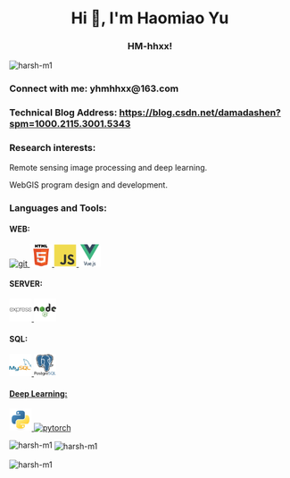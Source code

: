 <h1 align="center">Hi 👋, I'm Haomiao Yu</h1>
<h3 align="center">HM-hhxx!</h3>

<p align="left"> <img src="https://komarev.com/ghpvc/?username=harsh-m1&label=Profile%20views&color=0e75b6&style=flat" alt="harsh-m1" /> </p>

<h3 align="left">Connect with me: yhmhhxx@163.com</h3>
<h3 align="left">Technical Blog Address: <a href="https://blog.csdn.net/damadashen?spm=1000.2115.3001.5343">https://blog.csdn.net/damadashen?spm=1000.2115.3001.5343</a></h3>
<h3 align="left">Research interests:</h3>
<p align="left">
 Remote sensing image processing and deep learning.
</p>
<p align="left">
 WebGIS program design and development.
</p>

<h3 align="left">Languages and Tools:</h3>
<p align="left">
<h4>WEB:</h4>
<a href="https://git-scm.com/" target="_blank" rel="noreferrer"> <img src="https://www.vectorlogo.zone/logos/git-scm/git-scm-icon.svg" alt="git" width="40" height="40"/> </a> <a href="https://www.w3.org/html/" target="_blank" rel="noreferrer"> <img src="https://raw.githubusercontent.com/devicons/devicon/master/icons/html5/html5-original-wordmark.svg" alt="html5" width="40" height="40"/> </a> <a href="https://developer.mozilla.org/en-US/docs/Web/JavaScript" target="_blank" rel="noreferrer"> <img src="https://raw.githubusercontent.com/devicons/devicon/master/icons/javascript/javascript-original.svg" alt="javascript" width="40" height="40"/> </a>
<a href="https://vuejs.org/" target="_blank" rel="noreferrer"> <img src="https://raw.githubusercontent.com/devicons/devicon/master/icons/vuejs/vuejs-original-wordmark.svg" alt="vuejs" width="40" height="40"/> </a>

<h4>SERVER:</h4>
<a href="https://expressjs.com" target="_blank" rel="noreferrer"> <img src="https://raw.githubusercontent.com/devicons/devicon/master/icons/express/express-original-wordmark.svg" alt="express" width="40" height="40"/> </a>  <a href="https://nodejs.org" target="_blank" rel="noreferrer"> <img src="https://raw.githubusercontent.com/devicons/devicon/master/icons/nodejs/nodejs-original-wordmark.svg" alt="nodejs" width="40" height="40"/> </a> 
<h4>SQL:</h4> 
<a href="https://www.mysql.com/" target="_blank" rel="noreferrer"> <img src="https://raw.githubusercontent.com/devicons/devicon/master/icons/mysql/mysql-original-wordmark.svg" alt="mysql" width="40" height="40"/> </a>
<a href="https://www.postgresql.org" target="_blank" rel="noreferrer"> <img src="https://raw.githubusercontent.com/devicons/devicon/master/icons/postgresql/postgresql-original-wordmark.svg" alt="postgresql" width="40" height="40"/> 

<h4>Deep Learning:</h4> 
</a> <a href="https://www.python.org" target="_blank" rel="noreferrer"> <img src="https://raw.githubusercontent.com/devicons/devicon/master/icons/python/python-original.svg" alt="python" width="40" height="40"/> </a> <a href="https://pytorch.org/" target="_blank" rel="noreferrer"> <img src="https://www.vectorlogo.zone/logos/pytorch/pytorch-icon.svg" alt="pytorch" width="40" height="40"/> </a>  </p>


<p><img align="left" src="https://github-readme-stats.vercel.app/api/top-langs?username=harsh-m1&show_icons=true&locale=en&layout=compact" alt="harsh-m1" /></p>

<p>&nbsp;<img align="center" src="https://github-readme-stats.vercel.app/api?username=harsh-m1&show_icons=true&locale=en" alt="harsh-m1" /></p>

<p><img align="center" src="https://github-readme-streak-stats.herokuapp.com/?user=harsh-m1&" alt="harsh-m1" /></p>
